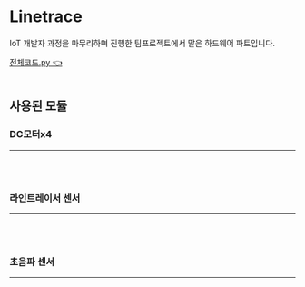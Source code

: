 # Linetrace
IoT 개발자 과정을 마무리하며 진행한 팀프로젝트에서 맡은 하드웨어 파트입니다.
<br/>

[전체코드.py 👈](https://github.com/HongryeolSeong/StudyRaspberryPi21/blob/main/Linetrace/mqtt/mqtt06.py)
<br/>
<br/>

## 사용된 모듈
### DC모터x4
---
<br/>
<br/>

### 라인트레이서 센서
---
<br/>
<br/>

### 초음파 센서
---
<br/>
<br/>
